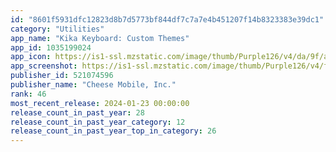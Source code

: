 ```yaml
---
id: "8601f5931dfc12823d8b7d5773bf844df7c7a7e4b451207f14b8323383e39dc1"
category: "Utilities"
app_name: "Kika Keyboard: Custom Themes"
app_id: 1035199024
app_icon: https://is1-ssl.mzstatic.com/image/thumb/Purple126/v4/da/9f/a9/da9fa945-3594-c702-5642-c0924227de49/AppIcon-1x_U007emarketing-0-10-0-85-220-0.png/1024x1024bb.png
app_screenshot: https://is1-ssl.mzstatic.com/image/thumb/Purple126/v4/f5/40/95/f54095dc-3131-7d17-5719-7a0dade06418/c9db58c5-10ee-47c3-8e8d-cb7e513ff9d6_theme_6.5.jpg/1242x2688bb.png
publisher_id: 521074596
publisher_name: "Cheese Mobile, Inc."
rank: 46
most_recent_release: 2024-01-23 00:00:00
release_count_in_past_year: 28
release_count_in_past_year_category: 12
release_count_in_past_year_top_in_category: 26
---
```


